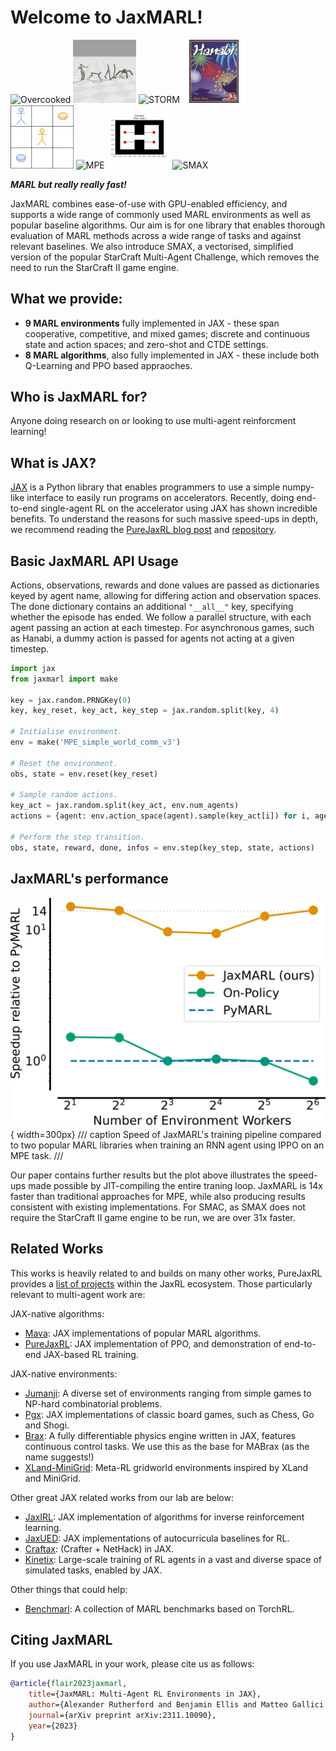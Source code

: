 # Welcome to JaxMARL!


<div class="collage">
    <div class="column" align="centre">
        <div class="row" align="centre">
            <img src="https://github.com/FLAIROx/JaxMARL/blob/main/docs/imgs/cramped_room.gif?raw=true" alt="Overcooked" width="20%">
            <img src="https://github.com/FLAIROx/JaxMARL/blob/main/docs/imgs/mabrax.png?raw=true" alt="mabrax" width="20%">
            <img src="https://github.com/FLAIROx/JaxMARL/blob/main/docs/imgs/storm.gif?raw=true" alt="STORM" width="20%">
            <img src="https://github.com/FLAIROx/JaxMARL/blob/main/docs/imgs/hanabi.png?raw=true" alt="hanabi" width="20%">
        </div>
        <div class="row" align="centre">
            <img src="https://github.com/FLAIROx/JaxMARL/blob/main/docs/imgs/coin_game.png?raw=true" alt="coin_game" width="20%">
            <img src="https://github.com/FLAIROx/JaxMARL/blob/main/docs/imgs/qmix_MPE_simple_tag_v3.gif?raw=true" alt="MPE" width="20%">
            <img src="https://github.com/FLAIROx/JaxMARL/blob/main/docs/imgs/jaxnav-ma.gif?raw=true" alt="jaxnav" width="20%">
            <img src="https://github.com/FLAIROx/JaxMARL/blob/main/docs/imgs/smax.gif?raw=true" alt="SMAX" width="20%">
        </div>
    </div>
</div>

_**MARL but really really fast!**_

JaxMARL combines ease-of-use with GPU-enabled efficiency, and supports a wide range of commonly used MARL environments as well as popular baseline algorithms. Our aim is for one library that enables thorough evaluation of MARL methods across a wide range of tasks and against relevant baselines. We also introduce SMAX, a vectorised, simplified version of the popular StarCraft Multi-Agent Challenge, which removes the need to run the StarCraft II game engine. 

## What we provide:
* **9 MARL environments** fully implemented in JAX - these span cooperative, competitive, and mixed games; discrete and continuous state and action spaces; and zero-shot and CTDE settings.
* **8 MARL algorithms**, also fully implemented in JAX - these include both Q-Learning and PPO based appraoches.

## Who is JaxMARL for?
Anyone doing research on or looking to use multi-agent reinforcment learning!

## What is JAX?

[JAX](https://jax.readthedocs.io/en/latest/) is a Python library that enables programmers to use a simple numpy-like interface to easily run programs on accelerators. Recently, doing end-to-end single-agent RL on the accelerator using JAX has shown incredible benefits. To understand the reasons for such massive speed-ups in depth, we recommend reading the [PureJaxRL blog post](https://chrislu.page/blog/meta-disco/) and [repository](https://github.com/luchris429/purejaxrl).

## Basic JaxMARL API Usage 

Actions, observations, rewards and done values are passed as dictionaries keyed by agent name, allowing for differing action and observation spaces. The done dictionary contains an additional `"__all__"` key, specifying whether the episode has ended. We follow a parallel structure, with each agent passing an action at each timestep. For asynchronous games, such as Hanabi, a dummy action is passed for agents not acting at a given timestep.

```python 
import jax
from jaxmarl import make

key = jax.random.PRNGKey(0)
key, key_reset, key_act, key_step = jax.random.split(key, 4)

# Initialise environment.
env = make('MPE_simple_world_comm_v3')

# Reset the environment.
obs, state = env.reset(key_reset)

# Sample random actions.
key_act = jax.random.split(key_act, env.num_agents)
actions = {agent: env.action_space(agent).sample(key_act[i]) for i, agent in enumerate(env.agents)}

# Perform the step transition.
obs, state, reward, done, infos = env.step(key_step, state, actions)
```

## JaxMARL's performance

![MPE](imgs/mpe_speedup-1.png){ width=300px}
/// caption
Speed of JaxMARL's training pipeline compared to two popular MARL libraries when training an RNN agent using IPPO on an MPE task.
///

Our paper contains further results but the plot above illustrates the speed-ups made possible by JIT-compiling the entire traning loop. JaxMARL is 14x faster than traditional approaches for MPE, while also producing results consistent with existing implementations. For SMAC, as SMAX does not require the StarCraft II game engine to be run, we are over 31x faster.

## Related Works
This works is heavily related to and builds on many other works, PureJaxRL provides a [list of projects](https://github.com/luchris429/purejaxrl/blob/main/RESOURCES.md) within the JaxRL ecosystem. Those particularly relevant to multi-agent work are:

JAX-native algorithms:

- [Mava](https://github.com/instadeepai/Mava): JAX implementations of popular MARL algorithms.
- [PureJaxRL](https://github.com/luchris429/purejaxrl): JAX implementation of PPO, and demonstration of end-to-end JAX-based RL training.

JAX-native environments:

- [Jumanji](https://github.com/instadeepai/jumanji): A diverse set of environments ranging from simple games to NP-hard combinatorial problems.
- [Pgx](https://github.com/sotetsuk/pgx): JAX implementations of classic board games, such as Chess, Go and Shogi.
- [Brax](https://github.com/google/brax): A fully differentiable physics engine written in JAX, features continuous control tasks. We use this as the base for MABrax (as the name suggests!)
- [XLand-MiniGrid](https://github.com/corl-team/xland-minigrid): Meta-RL gridworld environments inspired by XLand and MiniGrid.

Other great JAX related works from our lab are below:

- [JaxIRL](https://github.com/FLAIROx/jaxirl?tab=readme-ov-file): JAX implementation of algorithms for inverse reinforcement learning.
- [JaxUED](https://github.com/DramaCow/jaxued?tab=readme-ov-file): JAX implementations of autocurricula baselines for RL.
- [Craftax](https://github.com/MichaelTMatthews/Craftax): (Crafter + NetHack) in JAX.
- [Kinetix](https://kinetix-env.github.io/): Large-scale training of RL agents in a vast and diverse space of simulated tasks, enabled by JAX.

Other things that could help:

- [Benchmarl](https://github.com/facebookresearch/BenchMARL): A collection of MARL benchmarks based on TorchRL.


## Citing JaxMARL
If you use JaxMARL in your work, please cite us as follows:
``` bibtex
@article{flair2023jaxmarl,
    title={JaxMARL: Multi-Agent RL Environments in JAX},
    author={Alexander Rutherford and Benjamin Ellis and Matteo Gallici and Jonathan Cook and Andrei Lupu and Gardar Ingvarsson and Timon Willi and Akbir Khan and Christian Schroeder de Witt and Alexandra Souly and Saptarashmi Bandyopadhyay and Mikayel Samvelyan and Minqi Jiang and Robert Tjarko Lange and Shimon Whiteson and Bruno Lacerda and Nick Hawes and Tim Rocktaschel and Chris Lu and Jakob Nicolaus Foerster},
    journal={arXiv preprint arXiv:2311.10090},
    year={2023}
}
```
